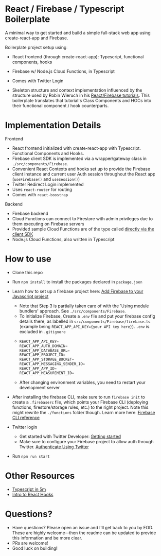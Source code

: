 # React / Firebase / Typescript Boilerplate
A minimal way to get started and build a simple full-stack web app using create-react-app and Firebase.

Boilerplate project setup using:

- React frontend (through create-react-app): Typescript, functional components, hooks
- Firebase w/ Node.js Cloud Functions, in Typescript
- Comes with Twitter Login

- Skeleton structure and context implementation influenced by the structure used by Robin Wieruch in his [React/Firebase tutorials](https://www.robinwieruch.de/complete-firebase-authentication-react-tutorial). This boilerplate translates that tutorial's Class Components and HOCs into their functional component / hook counterparts.

# Implementation Details
Frontend
- React frontend initialized with create-react-app with Typescript. Functional Components and Hooks.
- Firebase client SDK is implemented via a wrapper/gateway class in `./src/components/Firebase`. 
- Convenient React Contexts and hooks set up to provide the Firebase client instance and current user Auth session throughout the React app (`useFirebase()` and `useSession()`)
- Twitter Redirect Login implemented
- Uses `react-router` for routing
- Comes with `react-boostrap`

Backend
- Firebase backend
- Cloud Functions can connect to Firestore with admin privileges due to them executing on Firebase servers
- Provided sample Cloud Functions are of the type called [directly via the client SDK](https://firebase.google.com/docs/functions/callable)
- Node.js Cloud Functions, also written in Typescript

# How to use
- Clone this repo
- Run `npm install` to install the packages declared in `package.json`
- Learn how to set up a firebase project here: [Add Firebase to your Javascript project](https://firebase.google.com/docs/web/setup)
    - Note that Step 3 is partially taken care of with the 'Using module bundlers' approach. See `./src/components/Firebase`.
    - To initialize Firebase, Create a `.env` file and put your firebase config details there, as labelled in `src/components/Firebase/firebase.ts` (example being `REACT_APP_API_KEY={your API key here}`). `.env` is excluded in `.gitignore`
    - ```js
      REACT_APP_API_KEY=
      REACT_APP_AUTH_DOMAIN=
      REACT_APP_DATABASE_URL=
      REACT_APP_PROJECT_ID=
      REACT_APP_STORAGE_BUCKET=
      REACT_APP_MESSAGING_SENDER_ID=
      REACT_APP_APP_ID=
      REACT_APP_MEASUREMENT_ID=
      ```
    - After changing environment variables, you need to restart your development server
- After installing the firebase CLI, make sure to run `firebase init` to create a `.firebaserc` file, which points your Firebase CLI (deploying functions, firestore/storage rules, etc.) to the right project. Note this might rewrite the `./functions` folder though. Learn more here: [Firebase CLI reference](https://firebase.google.com/docs/cli)
- Twitter login
    - Get started with Twitter Developer: [Getting started](https://developer.twitter.com/en/docs/basics/getting-started)
    - Make sure to configure your Firebase project to allow auth through Twitter. [Authenticate Using Twitter](https://firebase.google.com/docs/auth/web/twitter-login)
    
- Run `npm run start`

# Other Resources
- [Typescript in 5m](https://www.typescriptlang.org/docs/handbook/typescript-in-5-minutes.html)
- [Intro to React Hooks](https://reactjs.org/docs/hooks-intro.html)


# Questions?

- Have questions? Please open an issue and I'll get back to you by EOD. These are highly welcome--then the readme can be updated to provide this information and be more clear.
- PRs are welcome!
- Good luck on building!
